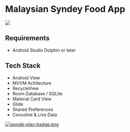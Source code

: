 # Malaysian Syndey Food App
![](screenshots/malaysian_sydney_food_app.gif)

## Requirements
- Android Studio Dolphin or later

## Tech Stack
- Android View
- MVVM Achitecture
- RecycleView
- Room Database / SQLite
- Material Card View
- Glide
- Shared Preferences
- Coroutine & Live Data

[![google-play-badge.png](https://play.google.com/intl/en_us/badges/static/images/badges/en_badge_web_generic.png)](https://play.google.com/store/apps/details?id=com.androidcafe.malaysiansydneyfood)
